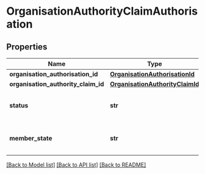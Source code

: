 # OrganisationAuthorityClaimAuthorisation

## Properties
Name | Type | Description | Notes
------------ | ------------- | ------------- | -------------
**organisation_authorisation_id** | [**OrganisationAuthorisationId**](OrganisationAuthorisationId.md) |  | [optional] 
**organisation_authority_claim_id** | [**OrganisationAuthorityClaimId**](OrganisationAuthorityClaimId.md) |  | [optional] 
**status** | **str** | Is this authority claim Active/Inactive | [optional] [default to 'Active']
**member_state** | **str** | Abbreviated states information i.e. GB, IE, NL etc | [optional] 

[[Back to Model list]](../README.md#documentation-for-models) [[Back to API list]](../README.md#documentation-for-api-endpoints) [[Back to README]](../README.md)

